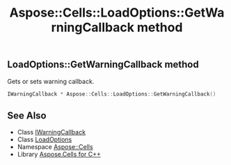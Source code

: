 ﻿---
title: Aspose::Cells::LoadOptions::GetWarningCallback method
linktitle: GetWarningCallback
second_title: Aspose.Cells for C++ API Reference
description: 'Aspose::Cells::LoadOptions::GetWarningCallback method. Gets or sets warning callback in C++.'
type: docs
weight: 3600
url: /cpp/aspose.cells/loadoptions/getwarningcallback/
---
## LoadOptions::GetWarningCallback method


Gets or sets warning callback.

```cpp
IWarningCallback * Aspose::Cells::LoadOptions::GetWarningCallback()
```

## See Also

* Class [IWarningCallback](../../iwarningcallback/)
* Class [LoadOptions](../)
* Namespace [Aspose::Cells](../../)
* Library [Aspose.Cells for C++](../../../)
